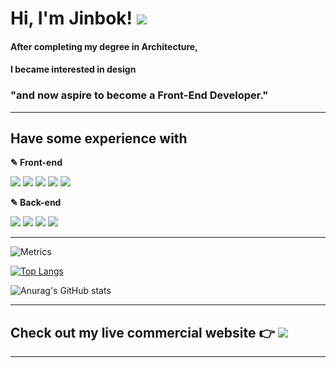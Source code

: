   <h1> Hi, I'm Jinbok! <a href="mailto:eyelash1024@naver.com" target="_blank"><img src="https://img.shields.io/badge/E&#8211;MAIL-eyelash1024@naver.com-white?style=flat-square&logo=Minutemailer&logoColor=white"/></a></h1>

  #### After completing my degree in Architecture,
  #### I became interested in design

  ### **"and now aspire to become a Front-End Developer."**

<!-- <span>[![GitHub Jinbokk](https://img.shields.io/github/followers/jinbokk?label=follow&style=social)](https://github.com/jinbokk)</span> -->

---

## Have some experience with

<p><b>✎ Front-end</b></p>
<img src="https://img.shields.io/badge/HTML5-000000?style=flat-square&logo=HTML5&logoColor=E34F26" style="display: inline-block;"/> 
<img src="https://img.shields.io/badge/CSS3-000000?style=flat-square&logo=CSS3&logoColor=1572B6" style="display: inline-block;"/>
<img src="https://img.shields.io/badge/Javascript-000000?style=flat-square&logo=Javascript&logoColor=F7DF1E" style="display: inline-block;"/>
<img src="https://img.shields.io/badge/React-000000?style=flat-square&logo=React&logoColor=61DAFB" style="display: inline-block;"/>
<img src="https://img.shields.io/badge/Redux-000000?style=flat-square&logo=Redux&logoColor=764ABC" style="display: inline-block;"/>

<p><b>✎ Back-end</b></p>
<img src="https://img.shields.io/badge/Node.js-000000?style=flat-square&logo=Node.js&logoColor=339933" style="display: inline-block;"/>
<img src="https://img.shields.io/badge/Express.js-000000?style=flat-square&logo=Express&logoColor=white" style="display: inline-block;"/>
<img src="https://img.shields.io/badge/MongoDB-000000?style=flat-square&logo=MongoDB&logoColor=47A248" style="display: inline-block;"/>
<img src="https://img.shields.io/badge/Amazon EC2-000000?style=flat-square&logo=Amazon EC2&logoColor=FF9900" style="display: inline-block;"/>

---

<!-- ### A little more about me...

```javascript
const jinbok = {
  pronouns: "he" || "him",
  code: [HTML, CSS, Javascript],
  tools: [React, Redux, Node, Styled - Components, MongoDB, Axios],
};
``` -->

![Metrics](https://metrics.lecoq.io/jinbokk?plugin_isocalendar=yes&plugin_isocalendar_duration=half-year)

[![Top Langs](https://github-readme-stats.vercel.app/api/top-langs/?username=jinbokk&hide_progress=true)](https://github.com/jinbokk/github-readme-stats)

![Anurag's GitHub stats](https://github-readme-stats.vercel.app/api?username=jinbokk&show_icons=true&theme=nord&hide=contribs,prs,stars&hide_rank=true)

---
## Check out my live commercial website :point_right: <a href="https://eeso-cake.com" target="_blank"><img src="https://img.shields.io/badge/EESO&#8211;CAKE-pink?style=flat-square&logo=Google Chrome&logoColor=white"/></a>
---
